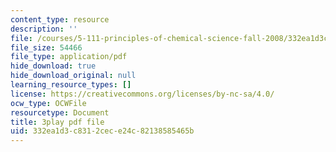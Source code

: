 ```yaml
---
content_type: resource
description: ''
file: /courses/5-111-principles-of-chemical-science-fall-2008/332ea1d3c8312cece24c82138585465b_MUUl2yd3C9s.pdf
file_size: 54466
file_type: application/pdf
hide_download: true
hide_download_original: null
learning_resource_types: []
license: https://creativecommons.org/licenses/by-nc-sa/4.0/
ocw_type: OCWFile
resourcetype: Document
title: 3play pdf file
uid: 332ea1d3-c831-2cec-e24c-82138585465b
---
```

